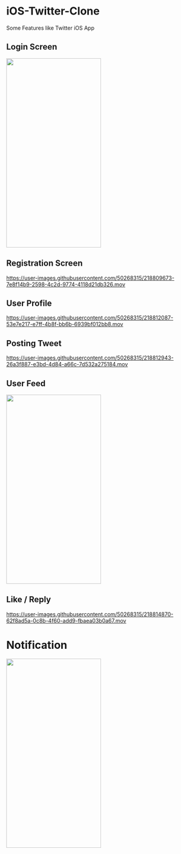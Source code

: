 # iOS-Twitter-Clone
Some Features like Twitter iOS App

## Login Screen
 <img src="https://user-images.githubusercontent.com/50268315/218809995-80d70cf4-f8f3-4b73-ba3b-fb4f7829cd82.png" width="250" height="500">

## Registration Screen
https://user-images.githubusercontent.com/50268315/218809673-7e8f14b9-2598-4c2d-9774-4118d21db326.mov

## User Profile
https://user-images.githubusercontent.com/50268315/218812087-53e7e217-e7ff-4b8f-bb6b-6939bf012bb8.mov

## Posting Tweet
https://user-images.githubusercontent.com/50268315/218812943-26a3f887-e3bd-4d84-a66c-7d532a275184.mov

## User Feed
 <img src="https://user-images.githubusercontent.com/50268315/218814002-7ba33853-f1b2-47a5-b2b8-eeebed54f134.png" width="250" height="500">
 
## Like / Reply
https://user-images.githubusercontent.com/50268315/218814870-62f8ad5a-0c8b-4f60-add9-fbaea03b0a67.mov

# Notification
<img src="https://user-images.githubusercontent.com/50268315/218815325-cc4c4329-bd46-4b2b-8b21-f3f0c11e1f33.png" width="250" height="500">















